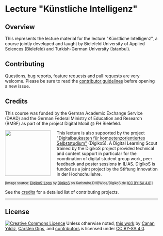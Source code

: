 # Lecture "Künstliche Intelligenz"

## Overview

This represents the lecture material for the lecture "Künstliche Intelligenz",
a course jointly developed and taught by Bielefeld University of Applied Sciences
(Bielefeld) and Turkish-German University (Istanbul).


## Contributing

Questions, bug reports, feature requests and pull requests are very welcome.
Please be sure to read the [contributor guidelines](CONTRIBUTING.md) before
opening a new issue.


## Credits

This course was funded by the German Academic Exchange Service (DAAD) and the
German Federal Ministry of Education and Research (BMBF) as part of the project
Digital Mobil @ FH Bielefeld.

<a href="https://www.karlsruhe.dhbw.de/fileadmin/_processed_/3/1/csm_lg_digikos_cmyk_48937bc55d.jpg"><img src="https://www.karlsruhe.dhbw.de/fileadmin/_processed_/3/1/csm_lg_digikos_cmyk_48937bc55d.jpg" align="left" style="margin-right: 20px" width="150"></a>
This lecture is also supported by the project <a href="https://www.digikos.de">"Digitalbaukasten für kompetenzorientiertes Selbststudium"</a> (DigikoS). A Digital Learning Scout trained by the DigikoS project provided technical and content support in particular for the coordination of digital student group work, peer feedback and poster sessions in ILIAS. DigikoS is funded as a joint project by the Stiftung Innovation in der Hochschullehre.

<span style="background-color: #ededed; font-size: 0.8em;">[Image source: <a href="https://www.karlsruhe.dhbw.de/fileadmin/_processed_/3/1/csm_lg_digikos_cmyk_48937bc55d.jpg">DigikoS-Logo</a> by <a href="https://www.digikos.de">DigikoS</a> on Karlsruhe.DHBW.de/DigikoS.de (<a href="https://creativecommons.org/licenses/by-sa/4.0/?ref=ccsearch&amp;atype=rich" class="highlight">CC BY-SA 4.0</a>)]</span>

See the [credits](CREDITS.md) for a detailed list of contributing projects.


---

## License

<!-- https://creativecommons.org/choose/ -->
<a rel="license" href="https://creativecommons.org/licenses/by-sa/4.0/"><img alt="Creative Commons Licence" style="border-width:0;margin:0;display:inline;" src="https://i.creativecommons.org/l/by-sa/4.0/80x15.png" /></a>
Unless otherwise noted, <a href="https://github.com/Artificial-Intelligence-FHB-TDU/KI-Vorlesung">this work</a> by <a xmlns:cc="https://creativecommons.org/ns#" href="https://github.com/cyildiz" property="cc:attributionName" rel="cc:attributionURL">Canan Yıldız</a>, <a xmlns:cc="https://creativecommons.org/ns#" href="https://github.com/cagix" property="cc:attributionName" rel="cc:attributionURL">Carsten Gips</a>, and <a href="https://github.com/Artificial-Intelligence-FHB-TDU/KI-Vorlesung/graphs/contributors">contributors</a> is licensed under <a rel="license" href="https://github.com/Artificial-Intelligence-FHB-TDU/KI-Vorlesung/blob/master/LICENSE.md">CC BY-SA 4.0</a>.
